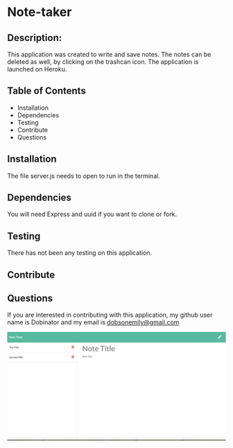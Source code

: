 # Note-taker

## Description:

This application was created to write and save notes. The notes can be deleted as well, by clicking on the trashcan icon. The application is launched on Heroku. 

## Table of Contents

* Installation
* Dependencies
* Testing
* Contribute
* Questions

## Installation
 The file server.js needs to open to run in the terminal.

## Dependencies

You will need Express and uuid if you want to clone or fork.

## Testing

There has not been any testing on this application.

## Contribute



## Questions
 If you are interested in contributing with this application, my github user name is Dobinator and my email is dobsonemily@gmail.com

![Note-taker](./image/screenshot.png)
